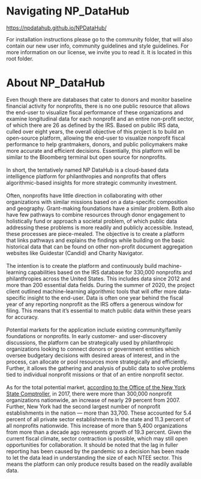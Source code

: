 # Navigating NP_DataHub
https://npdatahub.github.io/NPDataHub/

For installation instructions please go to the community folder, that will also contain our new user info, community guidelines and style guidelines. For more information on our license, we invite you to read it. It is located in this root folder. 

# About NP_DataHub
Even though there are databases that cater to donors and monitor baseline financial activity for nonprofits, there is no one public resource that allows the end-user to visualize fiscal performance of these organizations and examine longitudinal data for each nonprofit and an entire non-profit sector, of which there are 26 as defined by the IRS. Based on public IRS data, culled over eight years, the overall objective of this project is to build an open-source platform, allowing the end-user to visualize nonprofit fiscal performance to help grantmakers, donors, and public policymakers make more accurate and efficient decisions. Essentially, this platform will be similar to the Bloomberg terminal but open source for nonprofits. <br />
<br />
In short, the tentatively named NP DataHub is a cloud-based data intelligence platform for philanthropies and nonprofits that offers algorithmic-based insights for more strategic community investment. <br />
<br />
Often, nonprofits have little direction in collaborating with other organizations with similar missions based on a data-specific composition and geography. Grant-making foundations have a similar problem. Both also have few pathways to combine resources through donor engagement to holistically fund or approach a societal problem, of which public data addressing these problems is more readily and publicly accessible. Instead, these processes are piece-mealed. The objective is to create a platform that links pathways and explains the findings while building on the basic historical data that can be found on other non-profit document aggregation websites like Guidestar (Candid) and Charity Navigator. <br />
<br />
The intention is to create the platform and continuously build machine-learning capabilities based on the IRS database for 330,000 nonprofits and philanthropies across the United States. This includes data since 2012 and more than 200 essential data fields. During the summer of 2020, the project client outlined machine-learning algorithmic tools that will offer more data-specific insight to the end-user. Data is often one year behind the fiscal year of any reporting nonprofit as the IRS offers a generous window for filing. This means that it’s essential to match public data within these years for accuracy.<br />
<br />
Potential markets for the application include existing community/family foundations or nonprofits. In early customer- and user-discovery discussions, the platform can be strategically used by philanthropic organizations looking to connect donors or government entities which oversee budgetary decisions with desired areas of interest, and in the process, can allocate or pool resources more strategically and efficiently. Further, it allows the gathering and analysis of public data to solve problems tied to individual nonprofit missions or that of an entire nonprofit sector.<br />
<br />
As for the total potential market, [according to the Office of the New York State Comptroller](https://www.osc.state.ny.us/files/reports/special-topics/pdf/economic-nonprofits-2019.pdf), in 2017, there were more than 300,000 nonprofit organizations nationwide, an increase of nearly 29 percent from 2007. Further, New York had the second largest number of nonprofit establishments in the nation — more than 33,700. These accounted for 5.4 percent of all private sector establishments in the state and 11.3 percent of all nonprofits nationwide. This increase of more than 5,400 organizations from more than a decade ago represents growth of 19.3 percent. Given the current fiscal climate, sector contraction is possible, which may still open opportunities for collaboration. It should be noted that the lag in fuller reporting has been caused by the pandemic so a decision has been made to let the data lead in understanding the size of each NTEE sector. This means the platform can only produce results based on the readily available data.<br />
<br />
